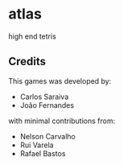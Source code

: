 # atlas
high end tetris

## Credits
This games was developed by:
* Carlos Saraiva
* João Fernandes

with minimal contributions from:
* Nelson Carvalho
* Rui Varela
* Rafael Bastos

